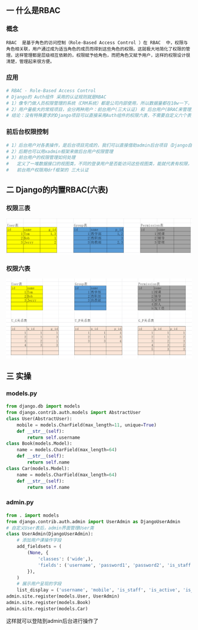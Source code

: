 ## 一 什么是RBAC

### 概念

```
RBAC  是基于角色的访问控制（Role-Based Access Control ）在 RBAC  中，权限与角色相关联，用户通过成为适当角色的成员而得到这些角色的权限。这就极大地简化了权限的管理。这样管理都是层级相互依赖的，权限赋予给角色，而把角色又赋予用户，这样的权限设计很清楚，管理起来很方便。
```

### 应用

```bash
# RBAC - Role-Based Access Control
# Django的 Auth组件 采用的认证规则就是RBAC
# 1）像专门做人员权限管理的系统（CRM系统）都是公司内部使用，所以数据量都在10w一下，一般效率要求也不是很高
# 2）用户量极大的常规项目，会分两种用户：前台用户(三大认证) 和 后台用户(BRAC来管理)
# 结论：没有特殊要求的Django项目可以直接采用Auth组件的权限六表，不需要自定义六个表，也不需要断开表关系，单可能需要自定义User表
```

### 前后台权限控制

```bash
# 1）后台用户对各表操作，是后台项目完成的，我们可以直接借助admin后台项目（Django自带的）
# 2）后期也可以用xadmin框架来做后台用户权限管理
# 3）前台用户的权限管理如何处理
#   定义了一堆数据接口的视图类，不同的登录用户是否能访问这些视图类，能就代表有权限，不能就代表无权限
#   前台用户权限用drf框架的 三大认证
```

## 二 Django的内置RBAC(六表)

### 权限三表

![](images/WEBRESOURCE238fffc973d47c517aa3cc74f9f1761b截图.png)

### 权限六表

![](images/WEBRESOURCE0e1e3a7c808fc07751a90a9b469227c1截图.png)

## 三 实操

### models.py

```python
from django.db import models
from django.contrib.auth.models import AbstractUser
class User(AbstractUser):
    mobile = models.CharField(max_length=11, unique=True)
    def __str__(self):
        return self.username
class Book(models.Model):
    name = models.CharField(max_length=64)
    def __str__(self):
        return self.name
class Car(models.Model):
    name = models.CharField(max_length=64)
    def __str__(self):
        return self.name
```

### admin.py

```python
from . import models
from django.contrib.auth.admin import UserAdmin as DjangoUserAdmin
# 自定义User表后，admin界面管理User类
class UserAdmin(DjangoUserAdmin):
    # 添加用户课操作字段
    add_fieldsets = (
        (None, {
            'classes': ('wide',),
            'fields': ('username', 'password1', 'password2', 'is_staff', 'mobile', 'groups', 'user_permissions'),
        }),
    )
    # 展示用户呈现的字段
    list_display = ('username', 'mobile', 'is_staff', 'is_active', 'is_superuser')
admin.site.register(models.User, UserAdmin)
admin.site.register(models.Book)
admin.site.register(models.Car)
```

这样就可以登陆到admin后台进行操作了
